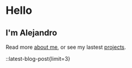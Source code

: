 # Hello

## I'm Alejandro

Read more [about me](/about), or see my lastest [projects](/projects).

::latest-blog-post{limit=3}